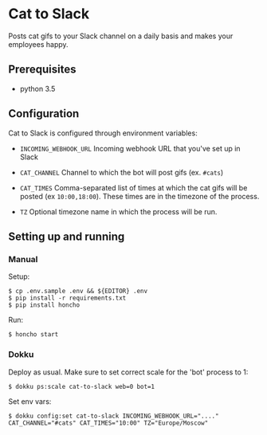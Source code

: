 Cat to Slack
============

Posts cat gifs to your Slack channel on a daily basis and makes your employees happy.


Prerequisites
-------------

- python 3.5


Configuration
-------------

Cat to Slack is configured through environment variables:

- `INCOMING_WEBHOOK_URL`
  Incoming webhook URL that you've set up in Slack

- `CAT_CHANNEL`
  Channel to which the bot will post gifs (ex. `#cats`)

- `CAT_TIMES`
  Comma-separated list of times at which the cat gifs will be posted (ex `10:00,18:00`). These times are in the timezone of the process.

- `TZ`
  Optional timezone name in which the process will be run.


Setting up and running
----------------------

### Manual

Setup:

	$ cp .env.sample .env && ${EDITOR} .env
	$ pip install -r requirements.txt
	$ pip install honcho

Run:

	$ honcho start


### Dokku

Deploy as usual. Make sure to set correct scale for the 'bot' process to 1:

	$ dokku ps:scale cat-to-slack web=0 bot=1

Set env vars:

	$ dokku config:set cat-to-slack INCOMING_WEBHOOK_URL="...." CAT_CHANNEL="#cats" CAT_TIMES="10:00" TZ="Europe/Moscow"
